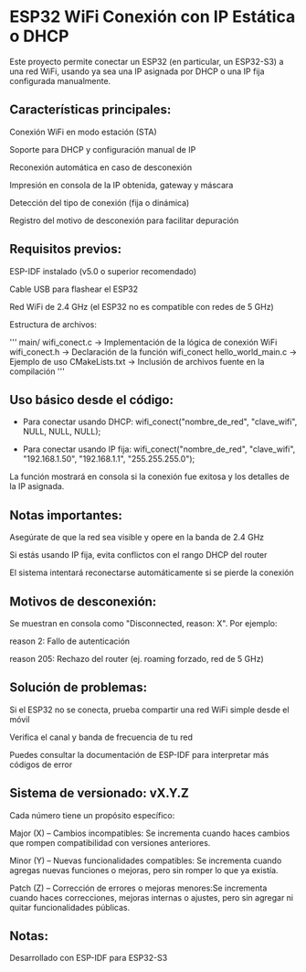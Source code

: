 # ESP32 WiFi Conexión con IP Estática o DHCP
Este proyecto permite conectar un ESP32 (en particular, un ESP32-S3) a una red WiFi, usando ya sea una IP asignada por DHCP o una IP fija configurada manualmente.

## Características principales:

Conexión WiFi en modo estación (STA)

Soporte para DHCP y configuración manual de IP

Reconexión automática en caso de desconexión

Impresión en consola de la IP obtenida, gateway y máscara

Detección del tipo de conexión (fija o dinámica)

Registro del motivo de desconexión para facilitar depuración

## Requisitos previos:

ESP-IDF instalado (v5.0 o superior recomendado)

Cable USB para flashear el ESP32

Red WiFi de 2.4 GHz (el ESP32 no es compatible con redes de 5 GHz)

Estructura de archivos:

'''
main/
   wifi_conect.c → Implementación de la lógica de conexión WiFi
   wifi_conect.h → Declaración de la función wifi_conect
   hello_world_main.c → Ejemplo de uso
   CMakeLists.txt → Inclusión de archivos fuente en la compilación
'''

## Uso básico desde el código:

- Para conectar usando DHCP:
wifi_conect("nombre_de_red", "clave_wifi", NULL, NULL, NULL);

- Para conectar usando IP fija:
wifi_conect("nombre_de_red", "clave_wifi", "192.168.1.50", "192.168.1.1", "255.255.255.0");

La función mostrará en consola si la conexión fue exitosa y los detalles de la IP asignada.

## Notas importantes:

Asegúrate de que la red sea visible y opere en la banda de 2.4 GHz

Si estás usando IP fija, evita conflictos con el rango DHCP del router

El sistema intentará reconectarse automáticamente si se pierde la conexión

## Motivos de desconexión:
Se muestran en consola como "Disconnected, reason: X".
Por ejemplo:

reason 2: Fallo de autenticación

reason 205: Rechazo del router (ej. roaming forzado, red de 5 GHz)

## Solución de problemas:

Si el ESP32 no se conecta, prueba compartir una red WiFi simple desde el móvil

Verifica el canal y banda de frecuencia de tu red

Puedes consultar la documentación de ESP-IDF para interpretar más códigos de error

## Sistema de versionado: vX.Y.Z

Cada número tiene un propósito específico:

Major (X) – Cambios incompatibles: Se incrementa cuando haces cambios que rompen compatibilidad con versiones anteriores.

Minor (Y) – Nuevas funcionalidades compatibles: Se incrementa cuando agregas nuevas funciones o mejoras, pero sin romper lo que ya existía.

Patch (Z) – Corrección de errores o mejoras menores:Se incrementa cuando haces correcciones, mejoras internas o ajustes, pero sin agregar ni quitar funcionalidades públicas.

## Notas:
Desarrollado con ESP-IDF para ESP32-S3
